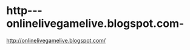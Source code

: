 http---onlinelivegamelive.blogspot.com-
=======================================

http://onlinelivegamelive.blogspot.com/